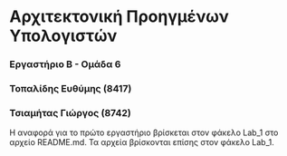 # Αρχιτεκτονική Προηγμένων Υπολογιστών

### Εργαστήριο Β - Ομάδα 6

### Τοπαλίδης Ευθύμης  (8417)
### Τσιαμήτας Γιώργος  (8742)

Η αναφορά για το πρώτο εργαστήριο βρίσκεται στον φάκελο Lab_1 στο αρχείο README.md. Τα αρχεία βρίσκονται επίσης στον φάκελο Lab_1.
